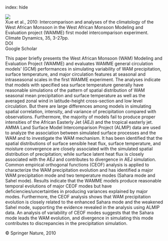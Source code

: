 index: hide

<div class="Citation">
    <div class="Citation-thumb CitationThumb-linked"  data-href="https://doi.org/10.1007/s00382-010-0778-2">
      <img src="https://static.claimspace.cloud/climate-study-static/refs/thumbs/14/Xue_et_al_2010-thumb.png" />
    </div>

  <div class="Citation-body">
    <div class="Citation-text">Xue et al., 2010: Intercomparison and analyses of the climatology of the West African Monsoon in the West African Monsoon Modeling and Evaluation project (WAMME) first model intercomparison experiment. <span class="Article-journal">Climate Dynamics, </span><span class="Article-volume">35, </span>3-27pp.</div>
    <div class="Citation-links">
      <div class="CitationLink" data-href="https://doi.org/10.1007/s00382-010-0778-2">
        <div class="CitationLink-icon CitationLink-Doi"></div>
        <div class="CitationLink-text">DOI</div>
      </div>
      <div class="CitationLink" data-href="https://scholar.google.com/scholar?q=10.1007/s00382-010-0778-2">
        <div class="CitationLink-icon CitationLink-Scholar"></div>
        <div class="CitationLink-text">Google Scholar</div>
      </div>
    </div>
  </div>
</div>

This paper briefly presents the West African Monsoon (WAM) Modeling and Evaluation Project (WAMME) and evaluates WAMME general circulation models’ (GCM) performances in simulating variability of WAM precipitation, surface temperature, and major circulation features at seasonal and intraseasonal scales in the first WAMME experiment. The analyses indicate that models with specified sea surface temperature generally have reasonable simulations of the pattern of spatial distribution of WAM seasonal mean precipitation and surface temperature as well as the averaged zonal wind in latitude-height cross-section and low level circulation. But there are large differences among models in simulating spatial correlation, intensity, and variance of precipitation compared with observations. Furthermore, the majority of models fail to produce proper intensities of the African Easterly Jet (AEJ) and the tropical easterly jet. AMMA Land Surface Model Intercomparison Project (ALMIP) data are used to analyze the association between simulated surface processes and the WAM and to investigate the WAM mechanism. It has been identified that the spatial distributions of surface sensible heat flux, surface temperature, and moisture convergence are closely associated with the simulated spatial distribution of precipitation; while surface latent heat flux is closely associated with the AEJ and contributes to divergence in AEJ simulation. Common empirical orthogonal functions (CEOF) analysis is applied to characterize the WAM precipitation evolution and has identified a major WAM precipitation mode and two temperature modes (Sahara mode and Sahel mode). Results indicate that the WAMME models produce reasonable temporal evolutions of major CEOF modes but have deficiencies/uncertainties in producing variances explained by major modes. Furthermore, the CEOF analysis shows that WAM precipitation evolution is closely related to the enhanced Sahara mode and the weakened Sahel mode, supporting the evidence revealed in the analysis using ALMIP data. An analysis of variability of CEOF modes suggests that the Sahara mode leads the WAM evolution, and divergence in simulating this mode contributes to discrepancies in the precipitation simulation.

<div class="Citation-copy">
&copy; Springer Nature, 2010
</div>